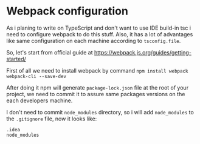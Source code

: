 # Webpack configuration

As i planing to write on TypeScript and don't want to use IDE build-in tsc
i need to configure webpack to do this stuff. Also, it has a lot of advantages
like same configuration on each machine according to `tsconfig.file`.

So, let's start from official guide at https://webpack.js.org/guides/getting-started/

First of all we need to install webpack by command
`npm install webpack webpack-cli --save-dev`

After doing it npm will generate `package-lock.json` file at the root
of your project, we need to commit it to assure same packages versions 
on the each developers machine.

I don't need to commit `node_modules` directory, so i will add
`node_modules` to the `.gitignore` file, now it looks like:
```
.idea
node_modules
```
